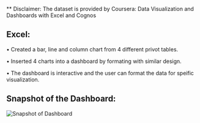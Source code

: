** Disclaimer: The dataset is provided by Coursera: Data Visualization and Dashboards with Excel and Cognos

## Excel:

• Created a bar, line and column chart from 4 different privot tables.

• Inserted 4 charts into a dashboard by formating with similar design.

• The dashboard is interactive and the user can format the data for speific visualization.

## Snapshot of the Dashboard:

![Snapshot of Dashboard](https://user-images.githubusercontent.com/55895245/103471322-f482d400-4d4c-11eb-8ebd-a6185c3d4e6c.png)

